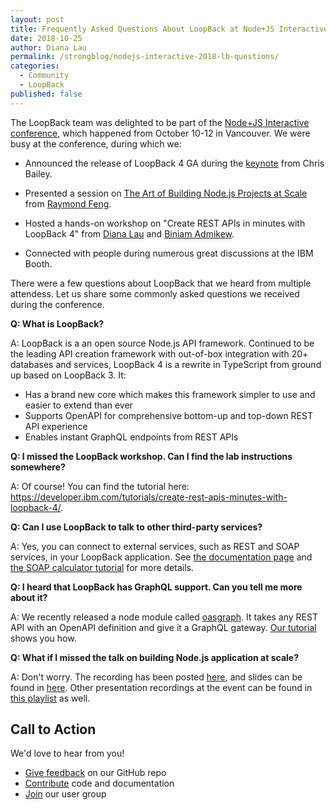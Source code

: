 ```yaml
---
layout: post
title: Frequently Asked Questions About LoopBack at Node+JS Interactive
date: 2018-10-25
author: Diana Lau
permalink: /strongblog/nodejs-interactive-2018-lb-questions/
categories:
  - Community
  - LoopBack
published: false
---
```


The LoopBack team was delighted to be part of the [Node+JS Interactive conference](https://events.linuxfoundation.org/events/node-js-interactive-2018/), which happened from October 10-12 in Vancouver. We were busy at the conference, during which we:

- Announced the release of LoopBack 4 GA during the [keynote](https://developer.ibm.com/blogs/2018/10/22/nodejs-interactive-keynote-create-deploy-scale-cloud-native-apis/) from Chris Bailey.

- Presented a session on [The Art of Building Node.js Projects at Scale](https://www.youtube.com/watch?v=_H6td2GaW3I&index=35&list=PLfMzBWSH11xaZvhv1X5Fq1H-oMdnAtG6k&t=0s) from [Raymond Feng](https://strongloop.com/authors/Raymond_Feng/).

- Hosted a hands-on workshop on "Create REST APIs in minutes with LoopBack 4" from [Diana Lau](https://strongloop.com/authors/Diana_Lau/) and [Biniam Admikew](https://strongloop.com/authors/Biniam_Admikew/).

- Connected with people during numerous great discussions at the IBM Booth.

<!--more-->

There were a few questions about LoopBack that we heard from multiple attendess. Let us share some commonly asked questions we received during the conference.

**Q: What is LoopBack?**

A: LoopBack is a an open source Node.js API framework. Continued to be the leading API creation framework with out-of-box integration with 20+ databases and services, LoopBack 4 is a rewrite in TypeScript from ground up based on LoopBack 3.  It:
- Has a brand new core which makes this framework simpler to use and easier to extend than ever
- Supports OpenAPI for comprehensive bottom-up and top-down REST API experience
- Enables instant GraphQL endpoints from REST APIs


**Q: I missed the LoopBack workshop.  Can I find the lab instructions somewhere?**

A: Of course! You can find the tutorial here: https://developer.ibm.com/tutorials/create-rest-apis-minutes-with-loopback-4/.

**Q: Can I use LoopBack to talk to other third-party services?**

A: Yes, you can connect to external services, such as REST and SOAP services, in your LoopBack application.  See [the documentation page](https://loopback.io/doc/en/lb4/Calling-other-APIs-and-web-services.html) and [the SOAP calculator tutorial](https://loopback.io/doc/en/lb4/soap-calculator-tutorial.html) for more details.

**Q: I heard that LoopBack has GraphQL support.  Can you tell me more about it?**

A: We recently released a node module called [oasgraph](http://v4.loopback.io/oasgraph.html). It takes any REST API with an OpenAPI definition and give it a GraphQL gateway. [Our tutorial](https://developer.ibm.com/tutorials/create-rest-apis-minutes-with-loopback-4/) shows you how.

**Q: What if I missed the talk on building Node.js application at scale?**

A: Don't worry.  The recording has been posted [here](https://www.youtube.com/watch?v=_H6td2GaW3I&index=35&list=PLfMzBWSH11xaZvhv1X5Fq1H-oMdnAtG6k&t=0s), and slides can be found in [here](https://sched.co/HYVB). Other presentation recordings at the event can be found in [this playlist](https://www.youtube.com/playlist?list=PLfMzBWSH11xaZvhv1X5Fq1H-oMdnAtG6k) as well.

## Call to Action

We'd love to hear from you! 
- [Give feedback](https://github.com/strongloop/loopback-next/issues) on our GitHub repo
- [Contribute](https://github.com/strongloop/loopback-next/blob/master/docs/CONTRIBUTING.md) code and documentation
- [Join](https://github.com/strongloop/loopback-next/issues/110) our user group
